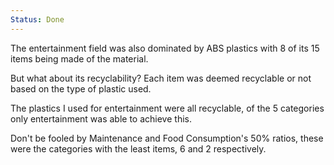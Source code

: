 ```yaml
---
Status: Done
---
```

The entertainment field was also dominated by ABS plastics with 8 of its 15 items being made of the material.

But what about its recyclability? Each item was deemed recyclable or not based on the type of plastic used.

The plastics I used for entertainment were all recyclable, of the 5 categories only entertainment was able to achieve this.

Don't be fooled by Maintenance and Food Consumption's 50% ratios, these were the categories with the least items, 6 and 2 respectively.

